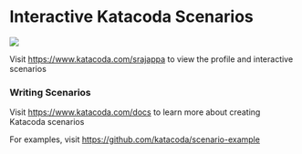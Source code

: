 # Interactive Katacoda Scenarios

[![](http://shields.katacoda.com/katacoda/srajappa/count.svg)](https://www.katacoda.com/srajappa "Get your profile on Katacoda.com")

Visit https://www.katacoda.com/srajappa to view the profile and interactive scenarios

### Writing Scenarios
Visit https://www.katacoda.com/docs to learn more about creating Katacoda scenarios

For examples, visit https://github.com/katacoda/scenario-example
